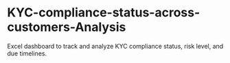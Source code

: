 # KYC-compliance-status-across-customers-Analysis
Excel dashboard to track and analyze KYC compliance status, risk level, and due timelines.
